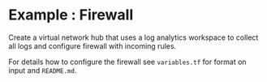# Example : Firewall

Create a virtual network hub that uses a log analytics workspace to collect all logs and configure firewall with incoming rules.

For details how to configure the firewall see `variables.tf` for format on input and `README.md`.

